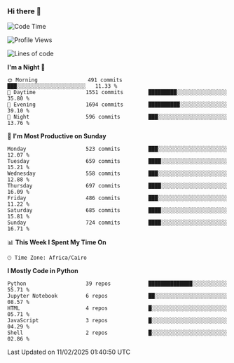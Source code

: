 ### Hi there 👋

<!--
**AMR-KELEG/AMR-KELEG** is a ✨ _special_ ✨ repository because its `README.md` (this file) appears on your GitHub profile.

Here are some ideas to get you started:

- 🔭 I’m currently working on ...
- 🌱 I’m currently learning ...
- 👯 I’m looking to collaborate on ...
- 🤔 I’m looking for help with ...
- 💬 Ask me about ...
- 📫 How to reach me: ...
- 😄 Pronouns: ...
- ⚡ Fun fact: ...
-->

<!--START_SECTION:waka-->
![Code Time](http://img.shields.io/badge/Code%20Time-0%20secs-blue)

![Profile Views](http://img.shields.io/badge/Profile%20Views-0-blue)

![Lines of code](https://img.shields.io/badge/From%20Hello%20World%20I%27ve%20Written-25.7%20million%20lines%20of%20code-blue)

**I'm a Night 🦉** 

```text
🌞 Morning                491 commits         ███░░░░░░░░░░░░░░░░░░░░░░   11.33 % 
🌆 Daytime                1551 commits        █████████░░░░░░░░░░░░░░░░   35.80 % 
🌃 Evening                1694 commits        ██████████░░░░░░░░░░░░░░░   39.10 % 
🌙 Night                  596 commits         ███░░░░░░░░░░░░░░░░░░░░░░   13.76 % 
```
📅 **I'm Most Productive on Sunday** 

```text
Monday                   523 commits         ███░░░░░░░░░░░░░░░░░░░░░░   12.07 % 
Tuesday                  659 commits         ████░░░░░░░░░░░░░░░░░░░░░   15.21 % 
Wednesday                558 commits         ███░░░░░░░░░░░░░░░░░░░░░░   12.88 % 
Thursday                 697 commits         ████░░░░░░░░░░░░░░░░░░░░░   16.09 % 
Friday                   486 commits         ███░░░░░░░░░░░░░░░░░░░░░░   11.22 % 
Saturday                 685 commits         ████░░░░░░░░░░░░░░░░░░░░░   15.81 % 
Sunday                   724 commits         ████░░░░░░░░░░░░░░░░░░░░░   16.71 % 
```


📊 **This Week I Spent My Time On** 

```text
🕑︎ Time Zone: Africa/Cairo
```

**I Mostly Code in Python** 

```text
Python                   39 repos            ██████████████░░░░░░░░░░░   55.71 % 
Jupyter Notebook         6 repos             ██░░░░░░░░░░░░░░░░░░░░░░░   08.57 % 
HTML                     4 repos             █░░░░░░░░░░░░░░░░░░░░░░░░   05.71 % 
JavaScript               3 repos             █░░░░░░░░░░░░░░░░░░░░░░░░   04.29 % 
Shell                    2 repos             █░░░░░░░░░░░░░░░░░░░░░░░░   02.86 % 
```




 Last Updated on 11/02/2025 01:40:50 UTC
<!--END_SECTION:waka-->
